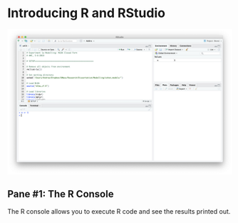 # Introducing R and RStudio

![](images/rstudio.png)


## Pane #1: The R Console

The R console allows you to execute R code and see the results printed out.
